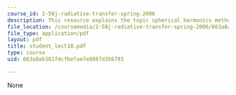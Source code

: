 ```yaml
---
course_id: 2-58j-radiative-transfer-spring-2006
description: This resource explains the topic spherical harmonics method.
file_location: /coursemedia/2-58j-radiative-transfer-spring-2006/663a8ab381f4cfbefae7e8987d356793_student_lect18.pdf
file_type: application/pdf
layout: pdf
title: student_lect18.pdf
type: course
uid: 663a8ab381f4cfbefae7e8987d356793

---
```

None